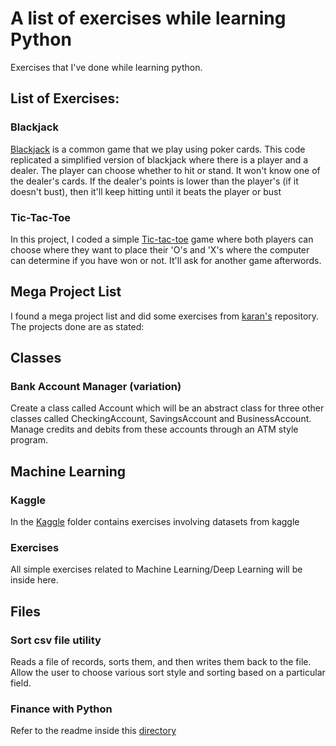 # A list of exercises while learning Python
Exercises that I've done while learning python.

## List of Exercises:

### Blackjack

[Blackjack](https://github.com/Ivanlxw/Exercises/tree/master/BlackJack) is a common game that we play using poker cards. 
This code replicated a simplified version of blackjack where there is a player and a dealer. 
The player can choose whether to hit or stand. It won't know one of the dealer's cards.
If the dealer's points is lower than the player's (if it doesn't bust), then it'll keep hitting until it beats the player or bust

### Tic-Tac-Toe
In this project, I coded a simple [Tic-tac-toe](https://github.com/Ivanlxw/Exercises/tree/master/TicTacToe) game where both players can choose where they want to place their 'O's and 'X's where the computer can determine if you have won or not. It'll ask for another game afterwords.

## Mega Project List
I found a mega project list and did some exercises from [karan's](https://github.com/karan/Projects) repository. The projects done are as stated:
## Classes
### Bank Account Manager (variation)
Create a class called Account which will be an abstract class for three other classes called CheckingAccount, SavingsAccount and BusinessAccount. Manage credits and debits from these accounts through an ATM style program.

## Machine Learning
### Kaggle
In the [Kaggle]() folder contains exercises involving datasets from kaggle

### Exercises
All simple exercises related to Machine Learning/Deep Learning will be inside here.

## Files
### Sort csv file utility
Reads a file of records, sorts them, and then writes them back to the file. Allow the user to choose various sort style and sorting based on a particular field.

### Finance with Python
Refer to the readme inside this [directory](https://github.com/Ivanlxw/Exercises/tree/master/PythonFinance)
